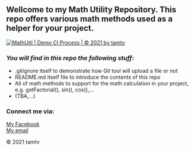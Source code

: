 ## Wellcome to my Math Utility Repository. This repo offers various math methods used as a helper for your project.
[![MathUtil | Demo CI Process | © 2021 by tamtv](https://github.com/tamtv720/math-util/actions/workflows/mathutil-ci.yml/badge.svg)](https://github.com/tamtv720/math-util/actions/workflows/mathutil-ci.yml)
### _You will find in this repo the following stuff:_

* .gitignore itself to demonstrate how Git tool will upload a file or not
* README.md itself file to introduce the contents of this repo
* All of math methods to support for the math calculation in your project, e.g. getFactorial(), sin(), cos(),... 
* (TBA,...)

### Connect me via:
[My Facebook](https://www.facebook.com/profile.php?id=100007081576428)  
[My email](720tranvantam@gmail.com)

© 2021 tamtv
